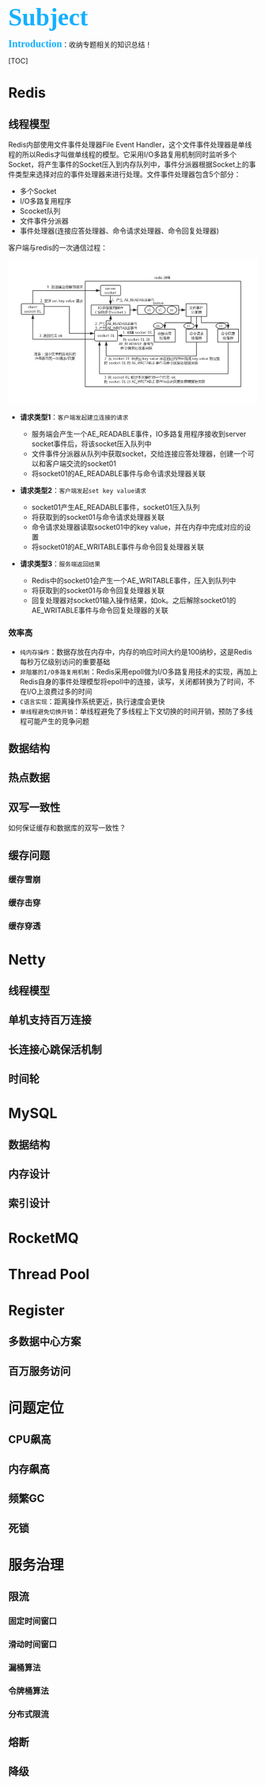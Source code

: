<div style="color:#16b0ff;font-size:50px;font-weight: 900;text-shadow: 5px 5px 10px var(--theme-color);font-family: 'Comic Sans MS';">Subject</div>

<span style="color:#16b0ff;font-size:20px;font-weight: 900;font-family: 'Comic Sans MS';">Introduction</span>：收纳专题相关的知识总结！

[TOC]

# Redis

## 线程模型

Redis内部使用文件事件处理器File Event Handler，这个文件事件处理器是单线程的所以Redis才叫做单线程的模型。它采用I/O多路复用机制同时监听多个Socket，将产生事件的Socket压入到内存队列中，事件分派器根据Socket上的事件类型来选择对应的事件处理器来进行处理。文件事件处理器包含5个部分：

- 多个Socket
- I/O多路复用程序
- Scocket队列
- 文件事件分派器
- 事件处理器(连接应答处理器、命令请求处理器、命令回复处理器)

客户端与redis的一次通信过程：

![Redis请求过程](images/Subject/Redis请求过程.png)

- **请求类型1**：`客户端发起建立连接的请求`
  - 服务端会产生一个AE_READABLE事件，IO多路复用程序接收到server socket事件后，将该socket压入队列中
  - 文件事件分派器从队列中获取socket，交给连接应答处理器，创建一个可以和客户端交流的socket01
  - 将socket01的AE_READABLE事件与命令请求处理器关联

- **请求类型2**：`客户端发起set key value请求`
  - socket01产生AE_READABLE事件，socket01压入队列
  - 将获取到的socket01与命令请求处理器关联
  - 命令请求处理器读取socket01中的key value，并在内存中完成对应的设置
  - 将socket01的AE_WRITABLE事件与命令回复处理器关联

- **请求类型3**：`服务端返回结果`
  - Redis中的socket01会产生一个AE_WRITABLE事件，压入到队列中
  - 将获取到的socket01与命令回复处理器关联
  - 回复处理器对socket01输入操作结果，如ok。之后解除socket01的AE_WRITABLE事件与命令回复处理器的关联



### 效率高

- `纯内存操作`：数据存放在内存中，内存的响应时间大约是100纳秒，这是Redis每秒万亿级别访问的重要基础
- `非阻塞的I/O多路复用机制`：Redis采用epoll做为I/O多路复用技术的实现，再加上Redis自身的事件处理模型将epoll中的连接，读写，关闭都转换为了时间，不在I/O上浪费过多的时间
- `C语言实现`：距离操作系统更近，执行速度会更快
- `单线程避免切换开销`：单线程避免了多线程上下文切换的时间开销，预防了多线程可能产生的竞争问题



## 数据结构



## 热点数据



## 双写一致性

如何保证缓存和数据库的双写一致性？



## 缓存问题

### 缓存雪崩

### 缓存击穿

### 缓存穿透



# Netty

## 线程模型

## 单机支持百万连接

## 长连接心跳保活机制

## 时间轮



# MySQL

## 数据结构

## 内存设计

## 索引设计



# RocketMQ



# Thread Pool



# Register

## 多数据中心方案

## 百万服务访问



# 问题定位

## CPU飙高

## 内存飙高

## 频繁GC

## 死锁



# 服务治理

## 限流

### 固定时间窗口

### 滑动时间窗口

### 漏桶算法

### 令牌桶算法

### 分布式限流

## 熔断

## 降级


